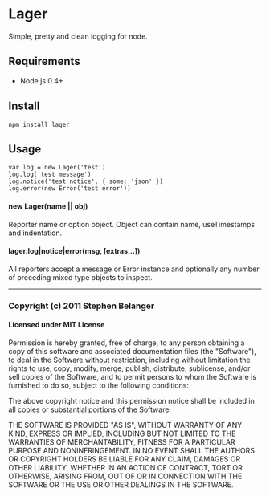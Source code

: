 # Lager
Simple, pretty and clean logging for node.

## Requirements
* Node.js 0.4+

## Install

    npm install lager

## Usage

    var log = new Lager('test')
    log.log('test message')
    log.notice('test notice', { some: 'json' })
    log.error(new Error('test error'))

#### new Lager(name || obj)
Reporter name or option object. Object can contain name, useTimestamps and indentation.

#### lager.log|notice|error(msg, [extras...])
All reporters accept a message or Error instance and optionally any number of preceding mixed type objects to inspect.

---

### Copyright (c) 2011 Stephen Belanger
#### Licensed under MIT License

Permission is hereby granted, free of charge, to any person obtaining a copy of this software and associated documentation files (the "Software"), to deal in the Software without restriction, including without limitation the rights to use, copy, modify, merge, publish, distribute, sublicense, and/or sell copies of the Software, and to permit persons to whom the Software is furnished to do so, subject to the following conditions:

The above copyright notice and this permission notice shall be included in all copies or substantial portions of the Software.

THE SOFTWARE IS PROVIDED "AS IS", WITHOUT WARRANTY OF ANY KIND, EXPRESS OR IMPLIED, INCLUDING BUT NOT LIMITED TO THE WARRANTIES OF MERCHANTABILITY, FITNESS FOR A PARTICULAR PURPOSE AND NONINFRINGEMENT. IN NO EVENT SHALL THE AUTHORS OR COPYRIGHT HOLDERS BE LIABLE FOR ANY CLAIM, DAMAGES OR OTHER LIABILITY, WHETHER IN AN ACTION OF CONTRACT, TORT OR OTHERWISE, ARISING FROM, OUT OF OR IN CONNECTION WITH THE SOFTWARE OR THE USE OR OTHER DEALINGS IN THE SOFTWARE.
